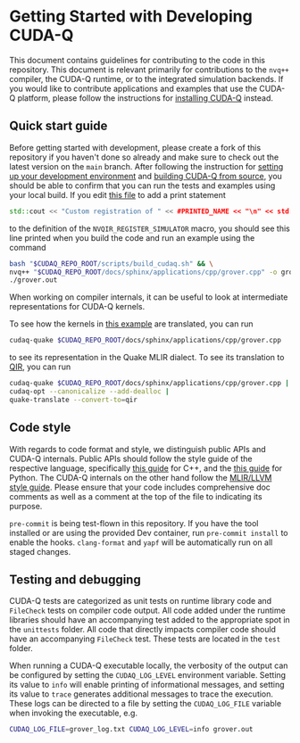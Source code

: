 # Getting Started with Developing CUDA-Q

This document contains guidelines for contributing to the code in this
repository. This document is relevant primarily for contributions to the `nvq++`
compiler, the CUDA-Q runtime, or to the integrated simulation backends. If you
would like to contribute applications and examples that use the CUDA-Q platform,
please follow the instructions for [installing CUDA-Q][official_install]
instead.

[official_install]: https://nvidia.github.io/cuda-quantum/latest/using/quick_start.html#install-cuda-q

## Quick start guide

Before getting started with development, please create a fork of this repository
if you haven't done so already and make sure to check out the latest version on
the `main` branch. After following the instruction for [setting up your
development environment](./Dev_Setup.md) and [building CUDA-Q from
source](Building.md), you should be able to confirm that you can run the tests
and examples using your local build. If you edit [this
file](./runtime/nvqir/CircuitSimulator.h) to add a print statement

```c++
std::cout << "Custom registration of " << #PRINTED_NAME << "\n" << std::endl;
```

to the definition of the `NVQIR_REGISTER_SIMULATOR` macro, you should see this
line printed when you build the code and run an example using the command

```bash
bash "$CUDAQ_REPO_ROOT/scripts/build_cudaq.sh" && \
nvq++ "$CUDAQ_REPO_ROOT/docs/sphinx/applications/cpp/grover.cpp" -o grover.out && \
./grover.out
```

When working on compiler internals, it can be useful to look at intermediate
representations for CUDA-Q kernels.

To see how the kernels in [this
example](./docs/sphinx/applications/cpp/grover.cpp) are translated, you
can run

```bash
cudaq-quake $CUDAQ_REPO_ROOT/docs/sphinx/applications/cpp/grover.cpp
```

to see its representation in the Quake MLIR dialect. To see its translation to
[QIR](https://www.qir-alliance.org/), you can run

```bash
cudaq-quake $CUDAQ_REPO_ROOT/docs/sphinx/applications/cpp/grover.cpp |
cudaq-opt --canonicalize --add-dealloc |
quake-translate --convert-to=qir
```

## Code style

With regards to code format and style, we distinguish public APIs and CUDA-Q
internals. Public APIs should follow the style guide of the respective language,
specifically [this guide][cpp_style] for C++, and the [this guide][python_style]
for Python. The CUDA-Q internals on the other hand follow the [MLIR/LLVM style
guide][llvm_style]. Please ensure that your code includes comprehensive doc
comments as well as a comment at the top of the file to indicating its purpose.

`pre-commit` is being test-flown in this repository. If you have the tool
installed or are using the provided Dev container, run `pre-commit install` to
enable the hooks. `clang-format` and `yapf` will be automatically run on all
staged changes.

[python_style]: https://google.github.io/styleguide/pyguide.html
[cpp_style]: https://www.gnu.org/prep/standards/standards.html
[llvm_style]: https://llvm.org/docs/CodingStandards.html

## Testing and debugging

CUDA-Q tests are categorized as unit tests on runtime library code and
`FileCheck` tests on compiler code output. All code added under the runtime
libraries should have an accompanying test added to the appropriate spot in the
`unittests` folder. All code that directly impacts compiler code should have an
accompanying `FileCheck` test. These tests are located in the `test` folder.

When running a CUDA-Q executable locally, the verbosity of the output can be
configured by setting the `CUDAQ_LOG_LEVEL` environment variable. Setting its
value to `info` will enable printing of informational messages, and setting its
value to `trace` generates additional messages to trace the execution. These
logs can be directed to a file by setting the `CUDAQ_LOG_FILE` variable when
invoking the executable, e.g.

```bash
CUDAQ_LOG_FILE=grover_log.txt CUDAQ_LOG_LEVEL=info grover.out
```
